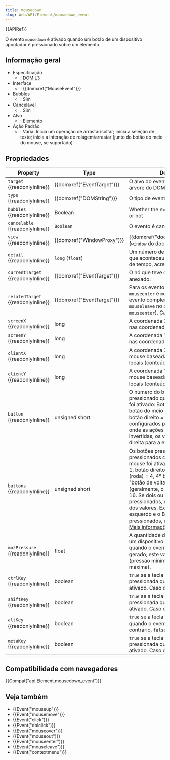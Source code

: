 ```yaml
---
title: mousedown
slug: Web/API/Element/mousedown_event
---
```

{{APIRef}}

O evento `mousedown` é ativado quando um botão de um dispositivo apontador é pressionado sobre um elemento.

## Informação geral

- Especificação
  - : [DOM L3](http://www.w3.org/TR/DOM-Level-3-Events/#event-type-mousedown)
- Interface
  - : {{domxref("MouseEvent")}}
- Bubbles
  - : Sim
- Cancelável
  - : Sim
- Alvo
  - : Elemento
- Ação Padrão
  - : Varia: Inicia um operação de arrastar/soltar; inicia a seleção de texto; inicia a interação de rolagem/arrastar (junto do botão do meio do mouse, se suportado)

## Propriedades

| Property                                 | Type                                 | Description                                                                                                                                                                                                                                                                                                                                                                                                                                                                  |
| ---------------------------------------- | ------------------------------------ | ---------------------------------------------------------------------------------------------------------------------------------------------------------------------------------------------------------------------------------------------------------------------------------------------------------------------------------------------------------------------------------------------------------------------------------------------------------------------------- |
| `target` {{readonlyInline}}        | {{domxref("EventTarget")}} | O alvo do evento (o alvo mais alto na árvore do DOM).                                                                                                                                                                                                                                                                                                                                                                                                                        |
| `type` {{readonlyInline}}          | {{domxref("DOMString")}}     | O tipo de evento                                                                                                                                                                                                                                                                                                                                                                                                                                                             |
| `bubbles` {{readonlyInline}}       | Boolean                              | Whether the event normally bubbles or not                                                                                                                                                                                                                                                                                                                                                                                                                                    |
| `cancelable` {{readonlyInline}}    | `Boolean`                            | O evento é cancelável ou não?                                                                                                                                                                                                                                                                                                                                                                                                                                                |
| `view` {{readonlyInline}}          | {{domxref("WindowProxy")}} | {{domxref("document.defaultView")}} (`window` do documento)                                                                                                                                                                                                                                                                                                                                                                                                     |
| `detail` {{readonlyInline}}        | `long` (`float`)                     | Um número de cliques consecutivos que aconteceu num pequeno espaço de tempo, acrescido em um.                                                                                                                                                                                                                                                                                                                                                                                |
| `currentTarget` {{readonlyInline}} | {{domxref("EventTarget")}} | O nó que teve o listener do evento anexado.                                                                                                                                                                                                                                                                                                                                                                                                                                  |
| `relatedTarget` {{readonlyInline}} | {{domxref("EventTarget")}} | Para os eventos `mouseover`, `mouseout`, `mouseenter` e `mouseleave`: o alvo do evento complementar (o alvo do `mouseleave` no caso de um evento `mouseenter`). Caso contrário, `null`.                                                                                                                                                                                                                                                                                      |
| `screenX` {{readonlyInline}}       | long                                 | A coordenada X do mouse baseada nas coordenadas globais (tela).                                                                                                                                                                                                                                                                                                                                                                                                              |
| `screenY` {{readonlyInline}}       | long                                 | A coordenada Y do mouse baseada nas coordenadas globais (tela).                                                                                                                                                                                                                                                                                                                                                                                                              |
| `clientX` {{readonlyInline}}       | long                                 | A coordenada X do ponteiro do mouse baseada nas coordenadas locais (conteúdo do DOM).                                                                                                                                                                                                                                                                                                                                                                                        |
| `clientY` {{readonlyInline}}       | long                                 | A coordenada Y do ponteiro do mouse baseada nas coordenadas locais (conteúdo do DOM).                                                                                                                                                                                                                                                                                                                                                                                        |
| `button` {{readonlyInline}}        | unsigned short                       | O número do botão que foi pressionado quando o evento mouse foi ativado: Botão esquerdo = 0, botão do meio = 1 (se presente), botão direito = 2. Para os mouses configurados para uso por canhotos onde as ações do mouse são invertidas, os valores são lidos da direita para a esquerda.                                                                                                                                                                                   |
| `buttons` {{readonlyInline}}       | unsigned short                       | Os botões pressionados que foram pressionados quando o evento do mouse foi ativado: Botão esquerdo = 1, botão direito = 2, botão do meio (roda) = 4, 4º botão (geralmente, o "botão de voltar") = 8, 5º botão (geralmente, o "botão de avançar") = 16. Se dois ou mais botões são pressionados, retorna a soma lógica dos valores. Exemplo: se o Botão esquerdo e o Botão direito são pressionados, retorna 3 (=1 \| 2). [Mais informações](/pt-BR/docs/Web/API/MouseEvent). |
| `mozPressure` {{readonlyInline}}   | float                                | A quantidade de pressão aplicada a um dispositivo touch ou tablet quando o evento estava sendo gerado; este valor varia entre 0.0 (pressão mínima) e 1.0 (pressão máxima).                                                                                                                                                                                                                                                                                                   |
| `ctrlKey` {{readonlyInline}}       | boolean                              | `true` se a tecla control estava pressionada quando o evento foi ativado. Caso contrário, `false`.                                                                                                                                                                                                                                                                                                                                                                           |
| `shiftKey` {{readonlyInline}}      | boolean                              | `true` se a tecla shift estava pressionada quando o evento foi ativado. Caso contrário, `false`.                                                                                                                                                                                                                                                                                                                                                                             |
| `altKey` {{readonlyInline}}        | boolean                              | `true` se a tecla alt estava pressionada quando o evento foi ativado. Caso contrário, `false`.                                                                                                                                                                                                                                                                                                                                                                               |
| `metaKey` {{readonlyInline}}       | boolean                              | `true` se a tecla meta estava pressionada quando o evento foi ativado. Caso contrário, `false`.                                                                                                                                                                                                                                                                                                                                                                              |

## Compatibilidade com navegadores

{{Compat("api.Element.mousedown_event")}}

## Veja também

- {{Event("mouseup")}}
- {{Event("mousemove")}}
- {{Event("click")}}
- {{Event("dblclick")}}
- {{Event("mouseover")}}
- {{Event("mouseout")}}
- {{Event("mouseenter")}}
- {{Event("mouseleave")}}
- {{Event("contextmenu")}}
